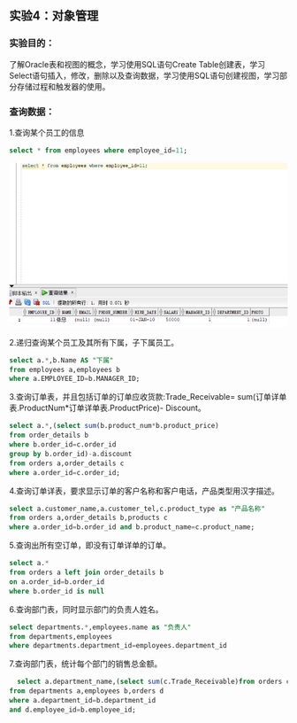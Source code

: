 ## 实验4：对象管理
### 实验目的：
了解Oracle表和视图的概念，学习使用SQL语句Create Table创建表，学习Select语句插入，修改，删除以及查询数据，学习使用SQL语句创建视图，学习部分存储过程和触发器的使用。

### 查询数据：
1.查询某个员工的信息
```sql
select * from employees where employee_id=11;
```
![](./1.png)

2.递归查询某个员工及其所有下属，子下属员工。
```sql
select a.*,b.Name AS "下属"
from employees a,employees b
where a.EMPLOYEE_ID=b.MANAGER_ID;
```
[](./2.png)
3.查询订单表，并且包括订单的订单应收货款:Trade_Receivable= sum(订单详单表.ProductNum*订单详单表.ProductPrice)- Discount。
```sql
select a.*,(select sum(b.product_num*b.product_price)
from order_details b
where b.order_id=c.order_id
group by b.order_id)-a.discount 
from orders a,order_details c
where a.order_id=c.order_id;
```
[](./3.png)
4.查询订单详表，要求显示订单的客户名称和客户电话，产品类型用汉字描述。
```sql
select a.customer_name,a.customer_tel,c.product_type as "产品名称"
from orders a,order_details b,products c
where a.order_id=b.order_id and b.product_name=c.product_name;
```
[](./4.png)
5.查询出所有空订单，即没有订单详单的订单。
```sql
select a.*
from orders a left join order_details b
on a.order_id=b.order_id
where b.order_id is null
```
[](./5.png)
6.查询部门表，同时显示部门的负责人姓名。
```sql
select departments.*,employees.name as "负责人"
from departments,employees
where departments.department_id=employees.department_id
```
[](./6.png)
 7.查询部门表，统计每个部门的销售总金额。
```sql
  select a.department_name,(select sum(c.Trade_Receivable)from orders c  where c.employee_id=d.employee_id group by c.employee_id)as "销售总额"
from departments a,employees b,orders d
where a.department_id=b.department_id
and d.employee_id=b.employee_id;
```
[](./7.png)

